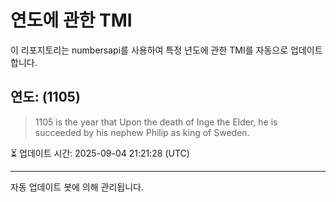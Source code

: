 
# 연도에 관한 TMI

이 리포지토리는 numbersapi를 사용하여 특정 년도에 관한 TMI를 자동으로 업데이트합니다.

## 연도: (1105)
> 1105 is the year that Upon the death of Inge the Elder, he is succeeded by his nephew Philip as king of Sweden.

⏳ 업데이트 시간: 2025-09-04 21:21:28 (UTC)

---
자동 업데이트 봇에 의해 관리됩니다.
